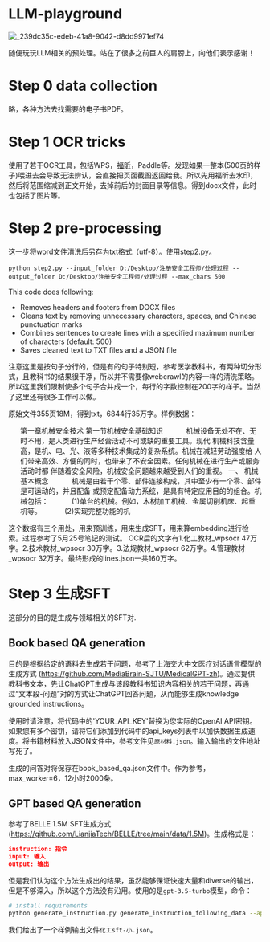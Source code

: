 # LLM-playground

![_239dc35c-edeb-41a8-9042-d8dd9971ef74](https://github.com/nuoma/LLM-playground/assets/9259412/a9de8665-bd8e-4bca-bb5c-e4324c213ef7)

随便玩玩LLM相关的预处理。站在了很多之前巨人的肩膀上，向他们表示感谢！

# Step 0 data collection

略，各种方法去找需要的电子书PDF。

# Step 1 OCR tricks

使用了若干OCR工具，包括WPS，[福昕](www.pdf365.cn)，Paddle等。发现如果一整本(500页的样子)喂进去会导致无法辨认，会直接把页面截图返回给我。所以先用福昕去水印，然后将范围缩减到正文开始，去掉前后的封面目录等信息。得到docx文件，此时也包括了图片等。

# Step 2 pre-processing

这一步将word文件清洗后另存为txt格式（utf-8）。使用step2.py。

```
python step2.py --input_folder D:/Desktop/注册安全工程师/处理过程 --output_folder D:/Desktop/注册安全工程师/处理过程 --max_chars 500
```
This code does following:
- Removes headers and footers from DOCX files
- Cleans text by removing unnecessary characters, spaces, and Chinese punctuation marks
- Combines sentences to create lines with a specified maximum number of characters (default: 500)
- Saves cleaned text to TXT files and a JSON file

注意这里是按句子分行的，但是有的句子特别短，参考医学教科书，有两种切分形式，且教科书的结果很干净，所以并不需要像webcrawl的内容一样的清洗策略。所以这里我们限制使多个句子合并成一个，每行的字数控制在200字的样子。当然了这里还有很多工作可以做。

原始文件355页18M，得到txt，6844行35万字。样例数据：

<ul>
第一章机械安全技术
第一节机械安全基础知识
　　　机械设备无处不在、无时不用，是人类进行生产经营活动不可或缺的重要工具。现代 机械科技含量高，是机、电、光、液等多种技术集成的复杂系统。机械在减轻劳动强度给 人们带来高效、方便的同时，也带来了不安全因素。任何机械在进行生产或服务活动时都 伴随着安全风险，机械安全问题越来越受到人们的重视。
一、	机械基本概念
　　　机械是由若干个零、部件连接构成，其中至少有一个零、部件是可运动的，并且配备 或预定配备动力系统，是具有特定应用目的的组合。机械包括：
　　　(1)单台的机械。例如，木材加工机械、金属切削机床、起重机等。
　　　(2)实现完整功能的机
</ul>


这个数据有三个用处，用来预训练，用来生成SFT，用来算embedding进行检索。过程参考了5月25号笔记的测试。
OCR后的文字有1.化工教材_wpsocr 47万字。2.技术教材_wpsocr 30万字。3.法规教材_wpsocr 62万字。4.管理教材_wpsocr 32万字。最终形成的lines.json一共160万字。

# Step 3 生成SFT

这部分的目的是生成与领域相关的SFT对.

## Book based QA generation
目的是根据给定的语料去生成若干问题，参考了上海交大中文医疗对话语言模型的生成方式 (https://github.com/MediaBrain-SJTU/MedicalGPT-zh)。通过提供教科书文本，先让ChatGPT生成与该段教科书知识内容相关的若干问题，再通过“文本段-问题”对的方式让ChatGPT回答问题，从而能够生成knowledge grounded instructions。

使用时请注意，将代码中的'YOUR_API_KEY'替换为您实际的OpenAI API密钥。如果您有多个密钥，请将它们添加到代码中的api_keys列表中以加快数据生成速度。将书籍材料放入JSON文件中，参考文件见`原材料.json`。输入输出的文件地址写死了。

生成的问答对将保存在book_based_qa.json文件中。作为参考，max_worker=6，12小时2000条。


## GPT based QA generation

参考了BELLE 1.5M SFT生成方式(https://github.com/LianjiaTech/BELLE/tree/main/data/1.5M)。生成格式是：

```json
instruction: 指令
input: 输入
output: 输出
```

但是我们认为这个方法生成出的结果，虽然能够保证快速大量和diverse的输出，但是不够深入，所以这个方法没有沿用。使用的是`gpt-3.5-turbo`模型，命令：

```bash
# install requirements
python generate_instruction.py generate_instruction_following_data --api=chat --model_name=gpt-3.5-turbo --num_instructions_to_generate 10000
```

我们给出了一个样例输出文件`化工sft-小.json`。
